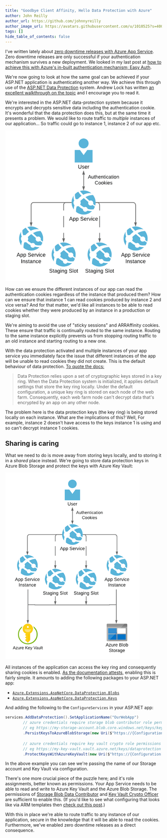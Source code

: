 ```yaml
---
title: "Goodbye Client Affinity, Hello Data Protection with Azure"
author: John Reilly
author_url: https://github.com/johnnyreilly
author_image_url: https://avatars.githubusercontent.com/u/1010525?s=400&u=294033082cfecf8ad1645b4290e362583b33094a&v=4
tags: []
hide_table_of_contents: false
---
```

I've written lately about [zero downtime releases with Azure App Service](<https://blog.johnnyreilly.com/2021/02/azure-app-service-health-checks-and-zero-downtime-deployments.html>). Zero downtime releases are only successful if your authentication mechanism survives a new deployment. We looked in my last post at [how to achieve this with Azure's in-built authentication mechanism; Easy Auth](<https://blog.johnnyreilly.com/2021/02/easy-auth-tokens-survive-releases-on-linux-azure-app-service.html>).

We're now going to look at how the same goal can be achieved if your ASP.NET application is authenticating another way. We achieve this through use of the [ASP.NET Data Protection](<https://docs.microsoft.com/en-us/aspnet/core/security/data-protection/configuration/overview>) system. Andrew Lock has written [an excellent walkthrough on the topic](<https://andrewlock.net/an-introduction-to-the-data-protection-system-in-asp-net-core/>) and I encourage you to read it.

We're interested in the ASP.NET data-protection system because it encrypts and decrypts sensitive data including the authentication cookie. It's wonderful that the data protection does this, but at the same time it presents a problem. We would like to route traffic to *multiple* instances of our application… So traffic could go to instance 1, instance 2 of our app etc.

 ![traffic to app service](../static/blog/2021-02-27-goodbye-client-affinity-hello-data-protection-with-azure/traffic-to-app-service.png)

How can we ensure the different instances of our app can read the authentication cookies regardless of the instance that produced them? How can we ensure that instance 1 can read cookies produced by instance 2 and vice versa? And for that matter, we'd like all instances to be able to read cookies whether they were produced by an instance in a production or staging slot.

We're aiming to avoid the use of "sticky sessions" and ARRAffinity cookies. These ensure that traffic is continually routed to the same instance. Routing to the same instance explicitly prevents us from stopping routing traffic to an old instance and starting routing to a new one.

With the data protection activated and multiple instances of your app service you immediately face the issue that different instances of the app will be unable to read cookies they did not create. This is the default behaviour of data protection. [To quote the docs:](<https://docs.microsoft.com/en-us/aspnet/core/host-and-deploy/web-farm?view=aspnetcore-5.0#data-protection>)

> Data Protection relies upon a set of cryptographic keys stored in a key ring. When the Data Protection system is initialized, it applies default settings that store the key ring locally. Under the default configuration, a unique key ring is stored on each node of the web farm. Consequently, each web farm node can't decrypt data that's encrypted by an app on any other node.

The problem here is the data protection keys (the key ring) is being stored locally on each instance. What are the implications of this? Well, For example, instance 2 doesn't have access to the keys instance 1 is using and so can't decrypt instance 1 cookies.

## Sharing is caring

What we need to do is move away from storing keys locally, and to storing it in a *shared* place instead. We're going to store data protection keys in Azure Blob Storage and protect the keys with Azure Key Vault:

![persist keys to azure blob](../static/blog/2021-02-27-goodbye-client-affinity-hello-data-protection-with-azure/data-protection-zero-downtime.png)

All instances of the application can access the key ring and consequently sharing cookies is enabled. [As the documentation attests](<https://docs.microsoft.com/en-us/aspnet/core/security/data-protection/configuration/overview?view=aspnetcore-5.0#protectkeyswithazurekeyvault>), enabling this is fairly simple. It amounts to adding the following packages to your ASP.NET app:

- [`Azure.Extensions.AspNetCore.DataProtection.Blobs`](<https://www.nuget.org/packages/Azure.Extensions.AspNetCore.DataProtection.Blobs>)
- [`Azure.Extensions.AspNetCore.DataProtection.Keys`](<https://www.nuget.org/packages/Azure.Extensions.AspNetCore.DataProtection.Keys>)

<!-- -->

And adding the following to the `ConfigureServices` in your ASP.NET app:

```cs
services.AddDataProtection().SetApplicationName("OurWebApp")
        // azure credentials require storage blob contributor role permissions
        // eg https://my-storage-account.blob.core.windows.net/keys/key
        .PersistKeysToAzureBlobStorage(new Uri($"https://{Configuration["StorageAccountName"]}.blob.core.windows.net/keys/key"), new DefaultAzureCredential())

        // azure credentials require key vault crypto role permissions
        // eg https://my-key-vault.vault.azure.net/keys/dataprotection
        .ProtectKeysWithAzureKeyVault(new Uri($"https://{Configuration["KeyVaultName"]}.vault.azure.net/keys/dataprotection"), new DefaultAzureCredential());
```

In the above example you can see we're passing the name of our Storage account and Key Vault via configuration.

There's one more crucial piece of the puzzle here; and it's role assignments, better known as permissions. Your App Service needs to be able to read and write to Azure Key Vault and the Azure Blob Storage. The permissions of [Storage Blob Data Contributor](<https://docs.microsoft.com/en-us/azure/role-based-access-control/built-in-roles#storage-blob-data-contributor>) and [Key Vault Crypto Officer](<https://docs.microsoft.com/en-us/azure/role-based-access-control/built-in-roles#key-vault-crypto-officer-preview>) are sufficient to enable this. (If you'd like to see what configuring that looks like via ARM templates then [check out this post](<https://blog.johnnyreilly.com/2021/02/arm-templates-security-role-assignments.html>).)

With this in place we're able to route traffic to any instance of our application, secure in the knowledge that it will be able to read the cookies. Furthermore, we've enabled zero downtime releases as a direct consequence.


